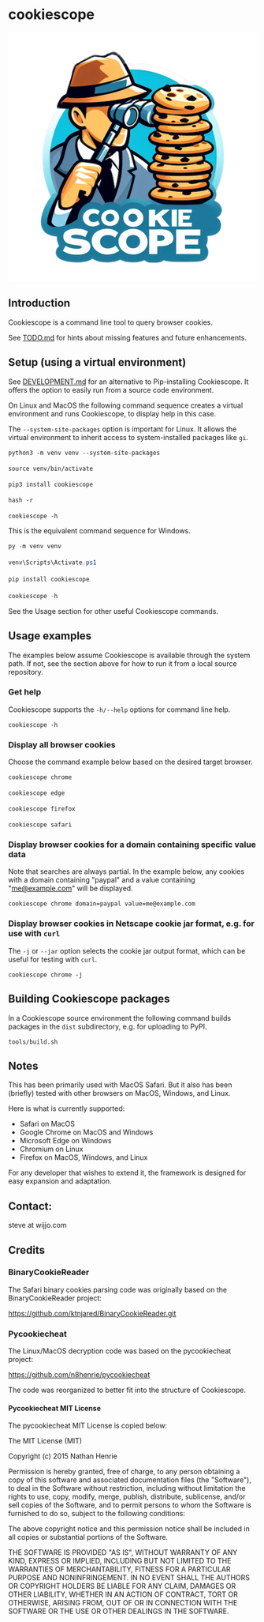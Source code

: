 # cookiescope

![Logo](./resources/cookiescope-256.png)

## Introduction

Cookiescope is a command line tool to query browser cookies.

See [TODO.md](./TODO.md) for hints about missing features and future enhancements.

## Setup (using a virtual environment)

See [DEVELOPMENT.md](./DEVELOPMENT.md) for an alternative to Pip-installing
Cookiescope. It offers the option to easily run from a source code environment.

On Linux and MacOS the following command sequence creates a virtual environment
and runs Cookiescope, to display help in this case.

The `--system-site-packages` option is important for Linux. It allows the
virtual environment to inherit access to system-installed packages like `gi`.

```shell
python3 -m venv venv --system-site-packages

source venv/bin/activate

pip3 install cookiescope

hash -r

cookiescope -h
```

This is the equivalent command sequence for Windows.

```powershell
py -m venv venv

venv\Scripts\Activate.ps1

pip install cookiescope

cookiescope -h
```

See the Usage section for other useful Cookiescope commands.

## Usage examples

The examples below assume Cookiescope is available through the system path. If 
not, see the section above for how to run it from a local source repository.

### Get help

Cookiescope supports the `-h/--help` options for command line help.

```shell
cookiescope -h
```

### Display all browser cookies

Choose the command example below based on the desired target browser.

```shell
cookiescope chrome

cookiescope edge

cookiescope firefox

cookiescope safari
```

### Display browser cookies for a domain containing specific value data

Note that searches are always partial. In the example below, any cookies with a
domain containing "paypal" and a value containing "me@example.com" will be
displayed.

```shell
cookiescope chrome domain=paypal value=me@example.com 
```

### Display browser cookies in Netscape cookie jar format, e.g. for use with `curl`

The `-j` or `--jar` option selects the cookie jar output format, which can be
useful for testing with `curl`.

```shell
cookiescope chrome -j
```

## Building Cookiescope packages

In a Cookiescope source environment the following command builds packages in the
`dist` subdirectory, e.g. for uploading to PyPI.

```shell
tools/build.sh
```
## Notes

This has been primarily used with MacOS Safari. But it also has been (briefly)
tested with other browsers on MacOS, Windows, and Linux.

Here is what is currently supported:

* Safari on MacOS
* Google Chrome on MacOS and Windows
* Microsoft Edge on Windows
* Chromium on Linux
* Firefox on MacOS, Windows, and Linux

For any developer that wishes to extend it, the framework is designed for easy
expansion and adaptation.

## Contact:

steve at wijjo.com

## Credits

### BinaryCookieReader

The Safari binary cookies parsing code was originally based on the
BinaryCookieReader project:

https://github.com/ktnjared/BinaryCookieReader.git

### Pycookiecheat

The Linux/MacOS decryption code was based on the pycookiecheat project:

https://github.com/n8henrie/pycookiecheat

The code was reorganized to better fit into the structure of Cookiescope.

#### Pycookiecheat MIT License

The pycookiecheat MIT License is copied below:

The MIT License (MIT)

Copyright (c) 2015 Nathan Henrie

Permission is hereby granted, free of charge, to any person obtaining a copy
of this software and associated documentation files (the "Software"), to deal
in the Software without restriction, including without limitation the rights
to use, copy, modify, merge, publish, distribute, sublicense, and/or sell
copies of the Software, and to permit persons to whom the Software is
furnished to do so, subject to the following conditions:

The above copyright notice and this permission notice shall be included in
all copies or substantial portions of the Software.

THE SOFTWARE IS PROVIDED "AS IS", WITHOUT WARRANTY OF ANY KIND, EXPRESS OR
IMPLIED, INCLUDING BUT NOT LIMITED TO THE WARRANTIES OF MERCHANTABILITY,
FITNESS FOR A PARTICULAR PURPOSE AND NONINFRINGEMENT. IN NO EVENT SHALL THE
AUTHORS OR COPYRIGHT HOLDERS BE LIABLE FOR ANY CLAIM, DAMAGES OR OTHER
LIABILITY, WHETHER IN AN ACTION OF CONTRACT, TORT OR OTHERWISE, ARISING FROM,
OUT OF OR IN CONNECTION WITH THE SOFTWARE OR THE USE OR OTHER DEALINGS IN
THE SOFTWARE.
